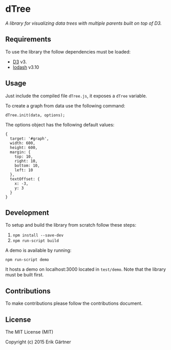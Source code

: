 # dTree
*A library for visualizing data trees with multiple parents built on top of D3.*

## Requirements
To use the library the follow dependencies must be loaded:

 - [D3](https://github.com/mbostock/d3) v3.
 - [lodash](https://github.com/lodash/lodash) v3.10

## Usage
Just include the compiled file ```dTree.js```, it exposes a ```dTree``` variable.

To create a graph from data use the following command:
```
dTree.init(data, options);
```

The options object has the following default values:
```
{
  target: '#graph',
  width: 600,
  height: 600,
  margin: {
    top: 10,
    right: 10,
    bottom: 10,
    left: 10
  },
  textOffset: {
    x: -3,
    y: 3
  }
}
```

## Development
To setup and build the library from scratch follow these steps:

1. ```npm install --save-dev```
2. ```npm run-script build```

A demo is available by running:
```
npm run-script demo
```
It hosts a demo on localhost:3000 located in ```test/demo```. Note that the library must be built first.

## Contributions
To make contributions please follow the contributions document.

## License
The MIT License (MIT)

Copyright (c) 2015 Erik Gärtner
